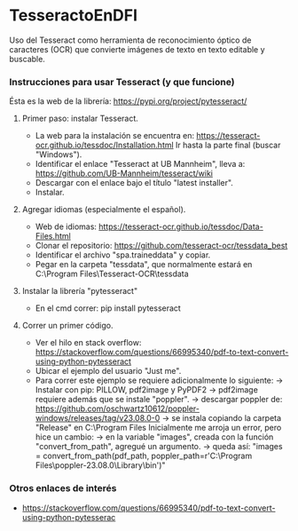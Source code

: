 # TesseractoEnDFI
Uso del Tesseract como herramienta de reconocimiento óptico de caracteres (OCR) que convierte imágenes de texto en texto editable y buscable.

### Instrucciones para usar Tesseract (y que funcione)

Ésta es la web de la librería: https://pypi.org/project/pytesseract/

1) Primer paso: instalar Tesseract. 
   - La web para la instalación se encuentra en: https://tesseract-ocr.github.io/tessdoc/Installation.html 
     Ir hasta la parte final (buscar "Windows"). 
   - Identificar el enlace "Tesseract at UB Mannheim", lleva a: https://github.com/UB-Mannheim/tesseract/wiki
   - Descargar con el enlace bajo el título "latest installer". 
   - Instalar. 

2) Agregar idiomas (especialmente el español).
   - Web de idiomas: https://tesseract-ocr.github.io/tessdoc/Data-Files.html
   - Clonar el repositorio: https://github.com/tesseract-ocr/tessdata_best
   - Identificar el archivo "spa.traineddata" y copiar.
   - Pegar en la carpeta "tessdata", que normalmente estará en C:\Program Files\Tesseract-OCR\tessdata

3) Instalar la librería "pytesseract"
   - En el cmd correr: pip install pytesseract

4) Correr un primer código.
   - Ver el hilo en stack overflow: https://stackoverflow.com/questions/66995340/pdf-to-text-convert-using-python-pytesseract
   - Ubicar el ejemplo del usuario "Just me".
   - Para correr este ejemplo se requiere adicionalmente lo siguiente:
     -> Instalar con pip: PILLOW, pdf2image y PyPDF2
     -> pdf2image requiere además que se instale "poppler".
     -> descargar poppler de: https://github.com/oschwartz10612/poppler-windows/releases/tag/v23.08.0-0
     -> se instala copiando la carpeta "Release" en C:\Program Files
     Inicialmente me arroja un error, pero hice un cambio:
     -> en la variable "images", creada con la función "convert_from_path", agregué un argumento.
     -> queda así:
     "images = convert_from_path(pdf_path, poppler_path=r'C:\Program Files\poppler-23.08.0\Library\bin')"

### Otros enlaces de interés

- https://stackoverflow.com/questions/66995340/pdf-to-text-convert-using-python-pytesserac
